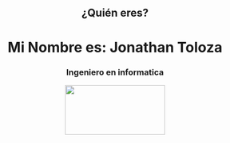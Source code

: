   <header style="text-align:center;">
        <h2>¿Quién eres?</h2>
        <h1>Mi Nombre es: Jonathan Toloza </h1>
        <h3>Ingeniero en informatica</h3>
        <img src="https://drive.google.com/file/d/1GNBMr7pyI92KLGSirrcN8CoQo-DgznNG" width="200" height="100" />
    </header>

<!--
**JToloza2021/JToloza2021** is a ✨ _special_ ✨ repository because its `README.md` (this file) appears on your GitHub profile.

Here are some ideas to get you started:

- 🔭 I’m currently working on ...
- 🌱 I’m currently learning ...
- 👯 I’m looking to collaborate on ...
- 🤔 I’m looking for help with ...
- 💬 Ask me about ...
- 📫 How to reach me: ...
- 😄 Pronouns: ...
- ⚡ Fun fact: ...
-->
